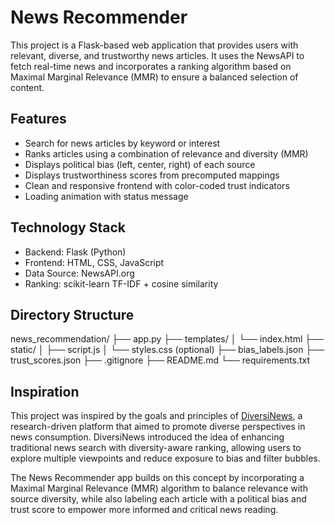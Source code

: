 # News Recommender

This project is a Flask-based web application that provides users with relevant, diverse, and trustworthy news articles. It uses the NewsAPI to fetch real-time news and incorporates a ranking algorithm based on Maximal Marginal Relevance (MMR) to ensure a balanced selection of content.

## Features

- Search for news articles by keyword or interest
- Ranks articles using a combination of relevance and diversity (MMR)
- Displays political bias (left, center, right) of each source
- Displays trustworthiness scores from precomputed mappings
- Clean and responsive frontend with color-coded trust indicators
- Loading animation with status message

## Technology Stack

- Backend: Flask (Python)
- Frontend: HTML, CSS, JavaScript
- Data Source: NewsAPI.org
- Ranking: scikit-learn TF-IDF + cosine similarity

## Directory Structure

news_recommendation/ ├── app.py ├── templates/ │ └── index.html ├── static/ │ ├── script.js │ └── styles.css (optional) ├── bias_labels.json ├── trust_scores.json ├── .gitignore ├── README.md └── requirements.txt

## Inspiration

This project was inspired by the goals and principles of [DiversiNews](https://dl.acm.org/doi/abs/10.14778/3685800.3685854), a research-driven platform that aimed to promote diverse perspectives in news consumption. DiversiNews introduced the idea of enhancing traditional news search with diversity-aware ranking, allowing users to explore multiple viewpoints and reduce exposure to bias and filter bubbles. 

The News Recommender app builds on this concept by incorporating a Maximal Marginal Relevance (MMR) algorithm to balance relevance with source diversity, while also labeling each article with a political bias and trust score to empower more informed and critical news reading.


